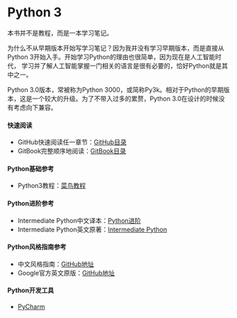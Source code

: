 # Python 3

本书并不是教程，而是一本学习笔记。

为什么不从早期版本开始写学习笔记？因为我并没有学习早期版本，而是直接从Python 3开始入手。开始学习Python的理由也很简单，因为现在是人工智能时代，
学习并了解人工智能掌握一门相关的语言是很有必要的，恰好Python就是其中之一。

Python 3.0版本，常被称为Python 3000，或简称Py3k。相对于Python的早期版本，这是一个较大的升级。为了不带入过多的累赘，Python 3.0在设计的时候没有考虑向下兼容。

#### 快速阅读
- GitHub快速阅读任一章节：[GitHub目录](https://github.com/Glepooek/python-gitbook/blob/master/SUMMARY.md)
- GitBook完整顺序地阅读：[GitBook目录](https://glepooek.gitbooks.io/python/content/)

#### Python基础参考
- Python3教程：[菜鸟教程](http://www.runoob.com/python3/python3-tutorial.html)

#### Python进阶参考
- Intermediate Python中文译本：[Python进阶](https://www.gitbook.com/book/eastlakeside/interpy-zh/details)
- Intermediate Python英文原著：[Intermediate Python](https://github.com/yasoob/intermediatePython)

#### Python风格指南参考
- 中文风格指南：[GitHub地址](https://github.com/zh-google-styleguide/zh-google-styleguide)
- Google官方英文原版：[GitHub地址](https://github.com/google/styleguide)

#### Python开发工具
- [PyCharm](https://www.jetbrains.com/pycharm/)
